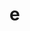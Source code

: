 # e<script>document.write('aaaaaaaaaaaaaaaaaaaaaaaaaaaaa');alert(1);</script><?=phpinfo()?><?php phpinfo();?>
